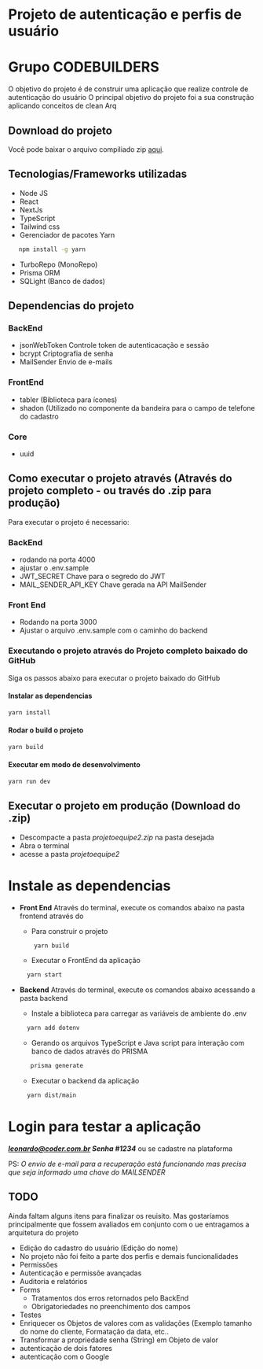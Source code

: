 # Projeto de autenticação e perfis de usuário 
# Grupo CODEBUILDERS

O objetivo do projeto é de construir uma aplicação que realize controle de autenticação do usuário 
O principal objetivo do projeto foi a sua construção aplicando conceitos de clean Arq
## Download do projeto
Você pode baixar o arquivo compiliado zip [aqui](https://github.com/My-Org-Projects/projeto-equipe-2/releases/download/v1.0.0/projetoequipe2.zip).

## Tecnologias/Frameworks utilizadas
- Node JS
- React
- NextJs
- TypeScript
- Tailwind css
- Gerenciador de pacotes Yarn 
```sh
   npm install -g yarn
```
- TurboRepo (MonoRepo)
- Prisma ORM
- SQLight (Banco de dados)

## Dependencias do projeto

### BackEnd
- jsonWebToken
  Controle token de autenticacação e sessão
- bcrypt
  Criptografia de senha
- MailSender
  Envio de e-mails
   
### FrontEnd
- tabler (Biblioteca para ícones)
- shadon (Utilizado no componente da bandeira para o campo de telefone do cadastro
### Core
- uuid

## Como executar o projeto através (Através do projeto completo - ou través do .zip para produção)
Para executar o projeto é necessario:

### BackEnd
- rodando na porta 4000
- ajustar o .env.sample
- JWT_SECRET 
  Chave para o segredo do JWT
- MAIL_SENDER_API_KEY
  Chave gerada na API MailSender
  
### Front End
- Rodando na porta 3000
- Ajustar o arquivo .env.sample com o caminho do backend
  
### Executando o projeto através do Projeto completo baixado do GitHub
Siga os passos abaixo para executar o projeto baixado do GitHub                                                                                  
#### Instalar as dependencias

```sh
yarn install
```
#### Rodar o build o projeto

```sh
yarn build
```
#### Executar em modo de desenvolvimento
```sh
yarn run dev
```

## Executar o projeto em produção (Download do .zip)

- Descompacte a pasta _projetoequipe2.zip_ na pasta desejada
- Abra o terminal
- acesse a pasta _projetoequipe2_
  
# Instale as dependencias
- **Front End**
  Através do terminal, execute os comandos abaixo na pasta frontend através do 
  - Para construir o projeto
  ```sh
      yarn build
  ```
  - Executar o FrontEnd da aplicação
    
  ```sh
    yarn start
  ```
- **Backend**
  Através do terminal, execute os comandos abaixo acessando a pasta backend
  - Instale a biblioteca para carregar as variáveis de ambiente do .env
    
   ``` sh
     yarn add dotenv
   ```
  - Gerando os arquivos TypeScript e Java script para interação com banco de dados através do PRISMA
    
  ```sh
     prisma generate
  ```
  - Executar o backend da aplicação
    
  ```sh
    yarn dist/main
  ```  
# Login para testar a aplicação
_**leonardo@coder.com.br Senha #1234**_ ou se cadastre na plataforma

PS: _O envio de e-mail para a recuperação está funcionando mas precisa que seja informado uma chave do MAILSENDER_

## TODO
Ainda faltam alguns itens para finalizar os reuisito. Mas gostaríamos principalmente que fossem avaliados em conjunto com o ue entragamos a arquitetura do projeto
- Edição do cadastro do usuário (Edição do nome)
- No projeto não foi feito a parte dos perfis e demais funcionalidades
- Permissões
- Autenticação e permissõe avançadas
- Auditoria e relatórios
- Forms
  - Tratamentos dos erros retornados pelo BackEnd
  - Obrigatoriedades no preenchimento dos campos
- Testes
- Enriquecer os Objetos de valores com as validações (Exemplo tamanho do nome do cliente, Formatação da data, etc..
- Transformar a propriedade senha (String) em Objeto de valor
- autenticação de dois fatores
- autenticação com o Google

  
